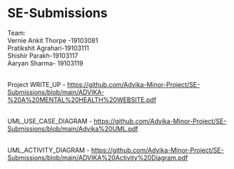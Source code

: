 # SE-Submissions

Team: </br>
Vernie Ankit Thorpe -19103081<br>
Pratikshit Agrahari-19103111<br>
Shishir Parakh-19103117<br>
Aaryan Sharma- 19103119<br><br>

Project WRITE_UP - https://github.com/Advika-Minor-Project/SE-Submissions/blob/main/ADVIKA-%20A%20MENTAL%20HEALTH%20WEBSITE.pdf <br><br>

UML_USE_CASE_DIAGRAM - https://github.com/Advika-Minor-Project/SE-Submissions/blob/main/Advika%20UML.pdf <br><br>

UML_ACTIVITY_DIAGRAM - https://github.com/Advika-Minor-Project/SE-Submissions/blob/main/ADVIKA%20Activity%20Diagram.pdf
